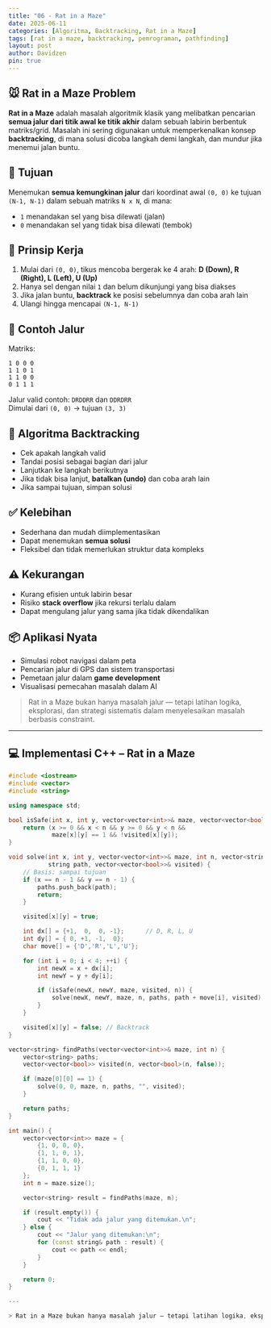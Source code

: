 ```yaml
---
title: "06 - Rat in a Maze"
date: 2025-06-11
categories: [Algoritma, Backtracking, Rat in a Maze]
tags: [rat in a maze, backtracking, pemrograman, pathfinding]
layout: post
author: Davidzen
pin: true
---
```


## 🐭 Rat in a Maze Problem

**Rat in a Maze** adalah masalah algoritmik klasik yang melibatkan pencarian **semua jalur dari titik awal ke titik akhir** dalam sebuah labirin berbentuk matriks/grid. Masalah ini sering digunakan untuk memperkenalkan konsep **backtracking**, di mana solusi dicoba langkah demi langkah, dan mundur jika menemui jalan buntu.

## 🎯 Tujuan

Menemukan **semua kemungkinan jalur** dari koordinat awal `(0, 0)` ke tujuan `(N-1, N-1)` dalam sebuah matriks `N x N`, di mana:
- `1` menandakan sel yang bisa dilewati (jalan)
- `0` menandakan sel yang tidak bisa dilewati (tembok)

## 🔁 Prinsip Kerja

1. Mulai dari `(0, 0)`, tikus mencoba bergerak ke 4 arah: **D (Down), R (Right), L (Left), U (Up)**
2. Hanya sel dengan nilai `1` dan belum dikunjungi yang bisa diakses
3. Jika jalan buntu, **backtrack** ke posisi sebelumnya dan coba arah lain
4. Ulangi hingga mencapai `(N-1, N-1)`

## 📌 Contoh Jalur

Matriks:

```
1 0 0 0
1 1 0 1
1 1 0 0
0 1 1 1
```

Jalur valid contoh: `DRDDRR` dan `DDRDRR`  
Dimulai dari `(0, 0)` → tujuan `(3, 3)`

## 🧠 Algoritma Backtracking

- Cek apakah langkah valid
- Tandai posisi sebagai bagian dari jalur
- Lanjutkan ke langkah berikutnya
- Jika tidak bisa lanjut, **batalkan (undo)** dan coba arah lain
- Jika sampai tujuan, simpan solusi

## ✅ Kelebihan

- Sederhana dan mudah diimplementasikan
- Dapat menemukan **semua solusi**
- Fleksibel dan tidak memerlukan struktur data kompleks

## ⚠️ Kekurangan

- Kurang efisien untuk labirin besar
- Risiko **stack overflow** jika rekursi terlalu dalam
- Dapat mengulang jalur yang sama jika tidak dikendalikan

## 📦 Aplikasi Nyata

- Simulasi robot navigasi dalam peta
- Pencarian jalur di GPS dan sistem transportasi
- Pemetaan jalur dalam **game development**
- Visualisasi pemecahan masalah dalam AI

> Rat in a Maze bukan hanya masalah jalur — tetapi latihan logika, eksplorasi, dan strategi sistematis dalam menyelesaikan masalah berbasis constraint.

---

## 💻 Implementasi C++ – Rat in a Maze

```cpp
#include <iostream>
#include <vector>
#include <string>

using namespace std;

bool isSafe(int x, int y, vector<vector<int>>& maze, vector<vector<bool>>& visited, int n) {
    return (x >= 0 && x < n && y >= 0 && y < n &&
            maze[x][y] == 1 && !visited[x][y]);
}

void solve(int x, int y, vector<vector<int>>& maze, int n, vector<string>& paths,
           string path, vector<vector<bool>>& visited) {
    // Basis: sampai tujuan
    if (x == n - 1 && y == n - 1) {
        paths.push_back(path);
        return;
    }

    visited[x][y] = true;

    int dx[] = {+1,  0,  0, -1};      // D, R, L, U
    int dy[] = { 0, +1, -1,  0};
    char move[] = {'D','R','L','U'};

    for (int i = 0; i < 4; ++i) {
        int newX = x + dx[i];
        int newY = y + dy[i];

        if (isSafe(newX, newY, maze, visited, n)) {
            solve(newX, newY, maze, n, paths, path + move[i], visited);
        }
    }

    visited[x][y] = false; // Backtrack
}

vector<string> findPaths(vector<vector<int>>& maze, int n) {
    vector<string> paths;
    vector<vector<bool>> visited(n, vector<bool>(n, false));

    if (maze[0][0] == 1) {
        solve(0, 0, maze, n, paths, "", visited);
    }

    return paths;
}

int main() {
    vector<vector<int>> maze = {
        {1, 0, 0, 0},
        {1, 1, 0, 1},
        {1, 1, 0, 0},
        {0, 1, 1, 1}
    };
    int n = maze.size();

    vector<string> result = findPaths(maze, n);

    if (result.empty()) {
        cout << "Tidak ada jalur yang ditemukan.\n";
    } else {
        cout << "Jalur yang ditemukan:\n";
        for (const string& path : result) {
            cout << path << endl;
        }
    }

    return 0;
}

---

> Rat in a Maze bukan hanya masalah jalur — tetapi latihan logika, eksplorasi, dan strategi sistematis dalam menyelesaikan masalah berbasis constraint.
